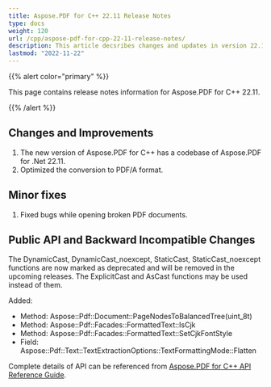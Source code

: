```yaml
---
title: Aspose.PDF for C++ 22.11 Release Notes
type: docs
weight: 120
url: /cpp/aspose-pdf-for-cpp-22-11-release-notes/
description: This article decsribes changes and updates in version 22.11 of Aspose.PDF for C++ library
lastmod: "2022-11-22"
---
```


{{% alert color="primary" %}}

This page contains release notes information for Aspose.PDF for C++ 22.11.

{{% /alert %}}

## Changes and Improvements

1. The new version of Aspose.PDF for C++ has a codebase of Aspose.PDF for .Net 22.11.
1. Optimized the conversion to PDF/A format.

## Minor fixes

1. Fixed bugs while opening broken PDF documents.

## Public API and Backward Incompatible Changes

The DynamicCast, DynamicCast_noexcept, StaticCast, StaticCast_noexcept functions are now marked as deprecated and will be removed in the upcoming releases. The ExplicitCast and AsCast functions may be used instead of them.

Added:

* Method: Aspose::Pdf::Document::PageNodesToBalancedTree(uint_8t)
* Method: Aspose::Pdf::Facades::FormattedText::IsCjk
* Method: Aspose::Pdf::Facades::FormattedText::SetCjkFontStyle
* Field:  Aspose::Pdf::Text::TextExtractionOptions::TextFormattingMode::Flatten

Complete details of API can be referenced from [Aspose.PDF for C++ API Reference Guide](https://reference.aspose.com/pdf/cpp).
